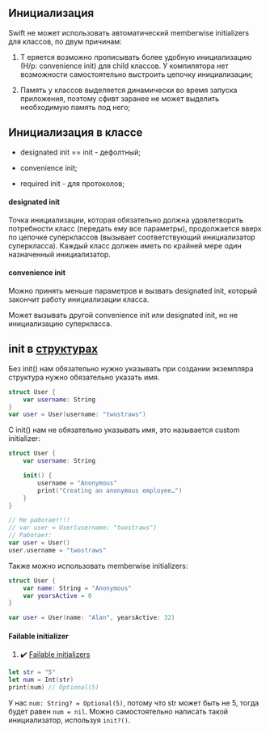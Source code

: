 ## Инициализация

Swift не может использовать автоматический memberwise initializers для классов, по двум причинам: 

1) Т   еряется возможно прописывать более удобную инициализацию (Н/р: convenience init) для child классов. У компилятора нет возможности самостоятельно выстроить цепочку инициализации;

2) Память у классов выделяется динамически во время запуска приложения, поэтому сфивт заранее не может выделить необходимую память под него;

## Инициализация в классе

* designated init == init - дефолтный;

* convenience init;

* required init - для протоколов;

#### designated init 

Точка инициализации, которая обязательно должна удовлетворить потребности класс (передать ему все параметры), продолжается вверх по цепочке суперклассов (вызывает соответствующий инициализатор суперкласса). Каждый класс должен иметь по крайней мере один назначенный инициализатор.

#### convenience init   

Можно принять меньше параметров и вызвать designated init, который закончит работу инициализации класса.

Может вызывать другой convenience init или designated init, но не инициализацию суперкласса.  

## init в [структурах](/Swift/DataStructures/StructAndClass/Struct.md)

Без init() нам обязательно нужно указывать при создании экземпляра структура нужно обязательно указать имя.

```swift
struct User {
    var username: String
}
var user = User(username: "twostraws")
```

С init() нам не обязательно указывать имя, это называется custom initializer:

```swift
struct User {
    var username: String

    init() {
        username = "Anonymous"
        print("Creating an anonymous employee…")
    }
}

// Не работает!!!
// var user = User(username: "twostraws")
// Работает:
var user = User()
user.username = "twostraws"
```

Также можно использовать memberwise initializers:

```swift
struct User {
    var name: String = "Anonymous"
    var yearsActive = 0
}

var user = User(name: "Alan", yearsActive: 32)
```

#### Failable initializer

1. :heavy_check_mark: [Failable initializers](https://www.hackingwithswift.com/sixty/10/9/failable-initializers)
```swift
let str = "5"
let num = Int(str)
print(num) // Optional(5)
```

У нас `num: String? = Optional(5)`, потому что str может быть не 5, тогда будет равен `num = nil`. Можно самостоятельно написать такой инициализатор, используя `init?()`.



